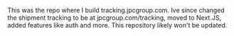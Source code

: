This was the repo where I build tracking.jpcgroup.com. Ive since changed the shipment tracking to be at jpcgroup.com/tracking, moved to Next.JS, added features like auth and more. This repository likely won't be updated. 
